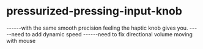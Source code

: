 # pressurized-pressing-input-knob
------with the same smooth precision feeling the haptic knob gives you.
-----need to add dynamic speed
------need to fix directional volume moving with mouse
